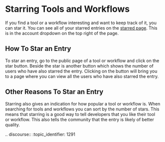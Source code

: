 # Starring Tools and Workflows
If you find a tool or a workflow interesting and want to keep track of it, you can star it. You can see all of your starred entries on the [starred page](https://dockstore.org/starred). This is in the account dropdown on the top right of the page.


## How To Star an Entry
To star an entry, go to the public page of a tool or workflow and click on the star button. Beside the star is another button which shows the number of users who have also starred the entry. Clicking on the button will bring you to a page where you can view all the users who have also starred the entry.

## Other Reasons To Star an Entry
Starring also gives an indication for how popular a tool or workflow is. When searching for tools and workflows you can sort by the number of stars. This means that starring is a good way to tell developers that you like their tool or workflow. This also tells the community that the entry is likely of better quality.

.. discourse::
    :topic_identifier: 1291